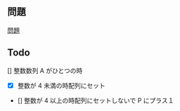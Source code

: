 ## 問題

[問題](https://atcoder.jp/contests/abc256/tasks/abc256_b)

## Todo

[] 整数数列 A がひとつの時

- [x] 整数が 4 未満の時配列にセット
- [] 整数が 4 以上の時配列にセットしないで P にプラス１
